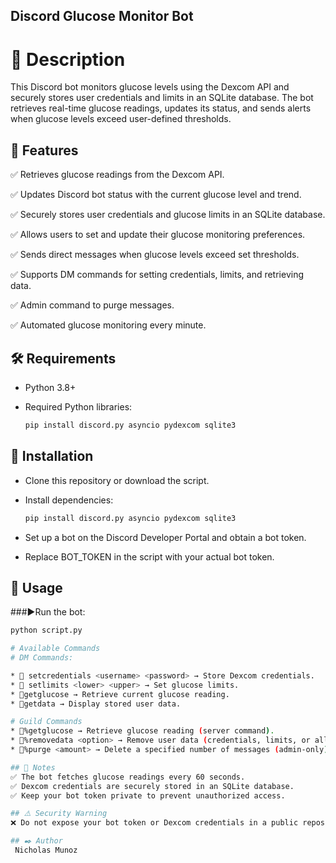## Discord Glucose Monitor Bot

# 📌 Description

This Discord bot monitors glucose levels using the Dexcom API and securely stores user credentials and limits in an SQLite database. The bot retrieves real-time glucose readings, updates its status, and sends alerts when glucose levels exceed user-defined thresholds.

## 🚀 Features

✅ Retrieves glucose readings from the Dexcom API.

✅ Updates Discord bot status with the current glucose level and trend.

✅ Securely stores user credentials and glucose limits in an SQLite database.

✅ Allows users to set and update their glucose monitoring preferences.

✅ Sends direct messages when glucose levels exceed set thresholds.

✅ Supports DM commands for setting credentials, limits, and retrieving data.

✅ Admin command to purge messages.

✅ Automated glucose monitoring every minute.

## 🛠 Requirements

* Python 3.8+

* Required Python libraries:
  ```sh
  pip install discord.py asyncio pydexcom sqlite3

## 🔧 Installation
* Clone this repository or download the script.

* Install dependencies:
  ```sh
  pip install discord.py asyncio pydexcom sqlite3
  
* Set up a bot on the Discord Developer Portal and obtain a bot token.
* Replace BOT_TOKEN in the script with your actual bot token.

## 📌 Usage

###▶️Run the bot:

```sh
python script.py

# Available Commands
# DM Commands:

* 🔹 setcredentials <username> <password> → Store Dexcom credentials.
* 🔹 setlimits <lower> <upper> → Set glucose limits.
* 🔹getglucose → Retrieve current glucose reading.
* 🔹getdata → Display stored user data.

# Guild Commands
* 🔹%getglucose → Retrieve glucose reading (server command).
* 🔹%removedata <option> → Remove user data (credentials, limits, or all).
* 🔹%purge <amount> → Delete a specified number of messages (admin-only).

## 📌 Notes
✅ The bot fetches glucose readings every 60 seconds.
✅ Dexcom credentials are securely stored in an SQLite database.
✅ Keep your bot token private to prevent unauthorized access.

## ⚠️ Security Warning
❌ Do not expose your bot token or Dexcom credentials in a public repository.

## ✒️ Author
 Nicholas Munoz
